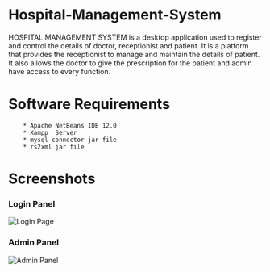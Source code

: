 # Hospital-Management-System
HOSPITAL MANAGEMENT SYSTEM is a desktop application used to register and control the details of doctor, receptionist and patient. 
It is a platform that provides the receptionist to manage and maintain the details of patient. It also allows the doctor to give the 
prescription for the patient and admin have access to every function.  
# Software Requirements
        * Apache NetBeans IDE 12.0 
        * Xampp  Server
        * mysql-connector jar file
        * rs2xml jar file
   
# Screenshots
### Login Panel
![Login Page](https://user-images.githubusercontent.com/73121965/105296652-eb648480-5bdf-11eb-80e5-a955a4eeee56.png)
### Admin Panel
![Admin Panel](https://user-images.githubusercontent.com/73121965/105296041-c5d77b00-5bdf-11eb-945a-b2068b8703cc.png)

